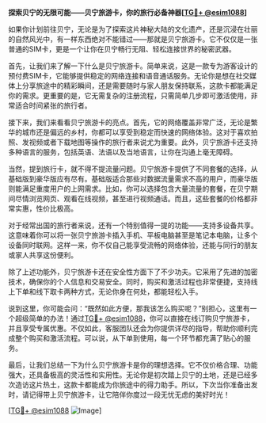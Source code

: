 **探索贝宁的无限可能——贝宁旅游卡，你的旅行必备神器[[TG💪+ @esim1088](https://t.me/s/esim1088)]**

如果你计划前往贝宁，无论是为了探索这片神秘大陆的文化遗产，还是沉浸在壮丽的自然风光中，有一样东西绝对不能错过——那就是贝宁旅游卡。它不仅仅是一张普通的SIM卡，更是一个让你在贝宁畅行无阻、轻松连接世界的秘密武器。

首先，让我们来了解一下什么是贝宁旅游卡。简单来说，这是一款专为游客设计的预付费SIM卡，它能够提供稳定的网络连接和语音通话服务。无论你是想在社交媒体上分享旅途中的精彩瞬间，还是需要随时与家人朋友保持联系，这款卡都能满足你的需求。更重要的是，它无需复杂的注册流程，只需简单几步即可激活使用，非常适合时间紧张的旅行者。

接下来，我们来看看贝宁旅游卡的亮点。首先，它的网络覆盖非常广泛，无论是繁华的城市还是偏远的乡村，你都可以享受到稳定而快速的网络体验。这对于喜欢拍照、发视频或者下载地图等操作的旅行者来说尤为重要。此外，贝宁旅游卡还支持多种语言的服务，包括英语、法语以及当地语言，让你在沟通上毫无障碍。

当然，提到旅行卡，就不得不提流量问题。贝宁旅游卡提供了不同套餐的选择，从基础版到豪华版应有尽有。基础版适合那些对数据流量需求不高的用户，而豪华版则能满足重度用户的上网需求。比如，你可以选择包含大量流量的套餐，在贝宁期间尽情浏览网页、观看在线视频，甚至进行视频通话。而且，这些套餐的价格都非常实惠，性价比极高。

对于经常出国的旅行者来说，还有一个特别值得一提的功能——支持多设备共享。这意味着你可以将一张贝宁旅游卡插入手机、平板电脑甚至是笔记本电脑，让多个设备同时联网。这样一来，你不仅自己能享受流畅的网络体验，还能与同行的朋友或家人共享这份便利。

除了上述功能外，贝宁旅游卡还在安全性方面下了不少功夫。它采用了先进的加密技术，确保你的个人信息和交易安全。同时，购买和激活过程也非常便捷，支持线上下单和线下取卡两种方式，无论你身在何处，都能轻松入手。

说到这里，你可能会问：“既然如此方便，那我该怎么购买呢？”别担心，这里有一个超级简单的办法！通过[TG💪+ @esim1088](https://t.me/s/esim1088)，你可以直接在线订购贝宁旅游卡，并且享受专属优惠。不仅如此，客服团队还会为你提供详尽的指导，帮助你顺利完成整个购买和激活流程。可以说，从下单到使用，每一个环节都充满了贴心的服务。

最后，让我们总结一下为什么贝宁旅游卡是你的理想选择。它不仅价格合理、功能强大，还具备极高的灵活性和实用性。无论你是初次踏上贝宁的土地，还是已经多次造访这片热土，这款卡都能成为你旅途中的得力助手。所以，下次当你准备出发时，请记得带上贝宁旅游卡，让它陪伴你度过一段无忧无虑的美好时光！

[[TG💪+ @esim1088](https://t.me/s/esim1088) ![Image](https://i.postimg.cc/4NQfJmqS/Snipaste-2025-05-13-00-14-12.png)]
